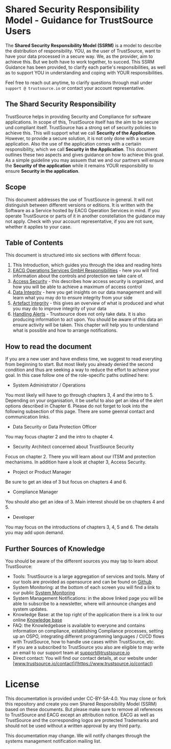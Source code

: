 # Shared Security Responsibility Model - Guidance for TrustSource Users

The **Shared Security Responsibility Model (SSRM)** is a model to describe the distribution of responsibility. YOU, as the user of TrustSource, want to have your data processed in a secure way. We, as the provider, aim to achieve this. But we both have to work together, to succed. This SSRM Guidance has been provided, to clarify each partie's responsibilities, as well as to support YOU in understanding and coping with YOUR responsibilities.

Feel free to reach out anytime, to clarify questions through mail under ```support @ trustsource.io``` or contact your account representative.

## The Shard Security Responsibility

TrustSource helps in providing Security and Compliance for software applications. In scope of this, TrustSource itself has the aim to be secure und compliant itself. TrustSource has a strong set of security policies to achieve this. This will support what we call **Security of the Application**.
However, to provide a secure solution, it is not only done with a secure application. Also the use of the application comes with a certaiin responsibility, which we call **Security in the Application**.
This document outlines these two aspects and gives guidance on how to achieve this goal. As a simple guideline you may assuem that we and our partners will ensure the **Security of the application** while it remains YOUR responsibility to ensure **Security in the application**.

## Scope

This document addresses the use of TrustSource in general. It will not distinguish between different versions or editions. It is written with the Software as a Service hosted by EACG Operation Services in mind. If you operate TrustSource or parts of it in another constellation the guidance may not apply. Check with your account representative, if you are not sure, whether it applies to your case.

## Table of Contents

This document is structured into six sections with differnt focus:

 1. This Introduction, which guides you through the idea and reading hints
 2. [EACG Operations Services GmbH Responsibilities](/SSRM/eos.md) - here you will find information about the controls and protection we  take care of. 
 3. [Access Security](/accessSecurity.md) - this describes how access security is organized, and how you will be able to achieve a maximum of access control
 4. [Data Integrity](/dataIntegrity.md) - here you get insights on our data management and will learn what you may do to ensure integrity from your side
 5. [Artefact Integrity](/artefactIntegrity.md) - this gives an overview of what is produced and what you may do to improve integrity of your data
 6. [Handling Alerts](/handlingAlerts.md) - Trustsource does not only take data. It is also producing information to act upon. You should be aware of this data an ensure activity will be taken. This chapter will help you to understand what is possible and how to arrange notifications.

## How to read the document

If you are a new user and have endless time, we suggest to read everyting from beginning to start. But most likely you already denied the second condition and thus are seeking a way to reduce the effort to achieve your goal. In this case follow one of the role-specific paths outlined here:

- System Administrator / Operations 

You most likely will have to go through chapters 3, 4 and the intro to 5. Depending on your organisation, it be useful to also get an idea of the alert options described in Chapter 6. Please do not forget to look into the following subsection of this page. There are some geenral contact and communication links.

- Data Security or Data Protection Officer

You may focus chapter 2 and the intro to chapter 4.

- Security Architect concerned about TrustSource Security

Focus on chapter 2. There you will learn about our ITSM and protection mechanisms. In addition have a look at chapter 3, Access Security.

- Project or Product Manager

Be sure to get an idea of 3 but focus on chapters 4 and 6.

- Compliance Manager

You should also get an idea of 3. Main interest should be on chapters 4 and 5. 

- Developer

You may focus on the introductions of chapters 3, 4, 5 and 6. The details you may add upon demand.

## Further Sources of Knowledge

You should be aware of the different sources you may tap to learn about TrustSource:

- Tools: TrustSource is a large aggregation of services and tools. Many of our tools are provided as opensource and can be found on [Github](https://github.com/trustsource)
- System Monitoring: at the bottom of each screen you will find a link to our public [System Monitoring](!https://status.trustsource.io)
- System Management Notifications: in the above linked page you will be able to subscribe to a newsletter, where will announce changes and system updates. 
- Knowledge Base: at the top right of the application there is a link to our online [Knowledge base](!https://support.trustsource.io)
- FAQ: the Knowledgebase is available to everyone and contains information on compliance, establishing Compliance processes, setting up an OSPO, integrating different programming languages / CI/CD flows with TrustSource, how to handle use cases within TrustSource, etc.
- If you are a subscribed to TrustSource you also are eligible to may write an email to our support team at [support@trustsource.io](mailto:support@trustsource.io)
- Direct contact: You will find our contact details, at our website under [www.trustsource.io/contact](!https://www.trustsource.io/contact)

# License

This documentation is provided under CC-BY-SA-4.0. You may clone or fork this repository and create you own Shared Responsibility Model (SSRM) based on these documents. But please make sure to remove all references to TrustSource and EACG except an attribution notice. EACG as well as TrustSource and the corresponding logos are protected Trademarks and should not be used without a written approval by any third party.

This documentation may change. We will notify changes through the systems management notification mailing list.

